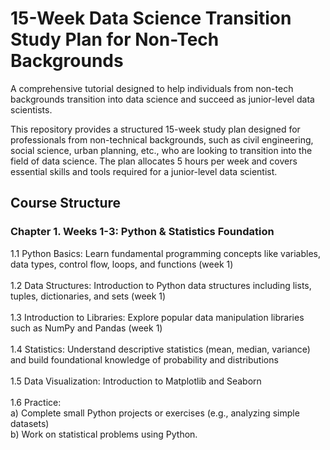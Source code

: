 # 15-Week Data Science Transition Study Plan for Non-Tech Backgrounds
A comprehensive tutorial designed to help individuals from non-tech backgrounds transition into data science and succeed as junior-level data scientists.<br>

This repository provides a structured 15-week study plan designed for professionals from non-technical backgrounds, such as civil engineering, social science, urban planning, etc., who are looking to transition into the field of data science. The plan allocates 5 hours per week and covers essential skills and tools required for a junior-level data scientist.<br>

## Course Structure
### Chapter 1. Weeks 1-3: Python & Statistics Foundation
1.1 Python Basics: Learn fundamental programming concepts like variables, data types, control flow, loops, and functions (week 1)<br>
<br>1.2 Data Structures: Introduction to Python data structures including lists, tuples, dictionaries, and sets (week 1)<br>
<br>1.3 Introduction to Libraries: Explore popular data manipulation libraries such as NumPy and Pandas (week 1)<br>
<br>1.4 Statistics: Understand descriptive statistics (mean, median, variance) and build foundational knowledge of probability and distributions <br>
<br>1.5 Data Visualization: Introduction to Matplotlib and Seaborn<br>
<br>1.6 Practice: 
<br>a) Complete small Python projects or exercises (e.g., analyzing simple datasets)
<br>b) Work on statistical problems using Python.
